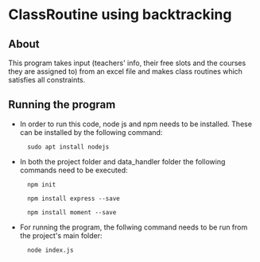 # ClassRoutine using backtracking

## About

This program takes input (teachers' info, their free slots and the courses they are assigned to) from an excel file and makes class routines which satisfies all constraints.

## Running the program

- In order to run this code, node js and npm needs to be installed. These can be installed by the following command:

		sudo apt install nodejs

- In both the project folder and data_handler folder the following commands need to be executed:

		npm init

		npm install express --save

		npm install moment --save

- For running the program, the follwing command needs to be run from the project's main folder:

		node index.js
